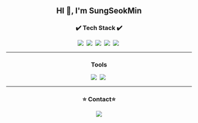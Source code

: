 
<h2 align='center'>HI 👋, I'm SungSeokMin</h2>

<h3 align='center'>✔️ Tech Stack ✔️</h3> 
<p align="center">
<img src="https://img.shields.io/badge/-JavaScript-F7DF1E?style=flat-square&logo=JavaScript&logoColor=white" />&nbsp
<img src="https://img.shields.io/badge/-React-61DAFB?style=flat-square&logo=React&logoColor=white" />&nbsp
<img src="https://img.shields.io/badge/-Nodejs-339933?style=flat-square&logo=Node.js&logoColor=white" />&nbsp
<img src="https://img.shields.io/badge/-Express-000000?style=flat-square&logo=Express&logoColor=white" />&nbsp
<img src="https://img.shields.io/badge/-MySQL-4479A1?style=flat-square&logo=MySQL&logoColor=white" />&nbsp
</P>
<hr>

<h3 align='center'>Tools</h3> 
<p align="center">
<img src="https://img.shields.io/badge/-Visual Studio Code-007ACC?style=flat-square&logo=Visual Studio Code&logoColor=white" />&nbsp
<img src="https://img.shields.io/badge/-GitHub-181717?style=flat-square&logo=GitHub&logoColor=white" />&nbsp
</P>
<hr>

<h3 align='center'>⭐️ Contact⭐️️️</h3>


<p align="center">
<a href="https://instagram.com/sungstonemin">
    <img 
        src="http://img.shields.io/badge/-Instagram-white?style=flat&logo=Instagram&link=https://instagram.com/sungstonemin"
        style="height : auto; margin-left : 10px; margin-right : 10px;"/>
</a>
</p>
